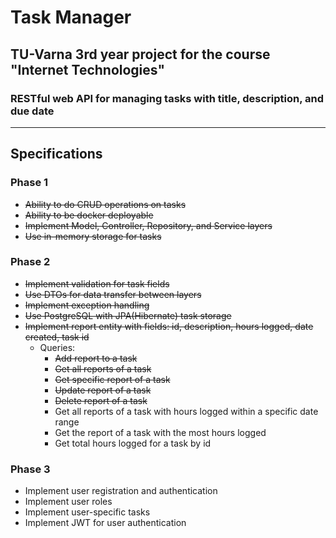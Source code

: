 # Task Manager
## TU-Varna 3rd year project for the course "Internet Technologies"
### RESTful web API for managing tasks with title, description, and due date

---
## Specifications

### Phase 1
- ~~Ability to do CRUD operations on tasks~~
- ~~Ability to be docker deployable~~
- ~~Implement Model, Controller, Repository, and Service layers~~
- ~~Use in-memory storage for tasks~~

### Phase 2
- ~~Implement validation for task fields~~
- ~~Use DTOs for data transfer between layers~~
- ~~Implement exception handling~~
- ~~Use PostgreSQL with JPA(Hibernate) task storage~~
- ~~Implement report entity with fields: id, description, hours logged, date created, task id~~
  - Queries:
    - ~~Add report to a task~~
    - ~~Get all reports of a task~~
    - ~~Get specific report of a task~~
    - ~~Update report of a task~~
    - ~~Delete report of a task~~
    - Get all reports of a task with hours logged within a specific date range
    - Get the report of a task with the most hours logged
    - Get total hours logged for a task by id

### Phase 3
- Implement user registration and authentication
- Implement user roles
- Implement user-specific tasks
- Implement JWT for user authentication